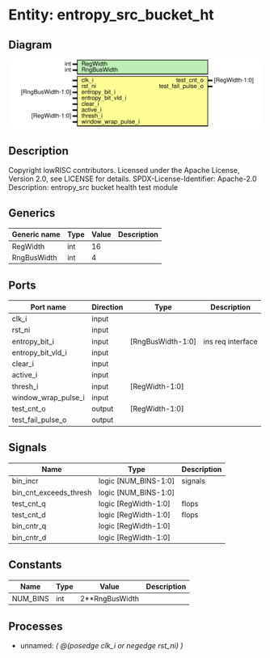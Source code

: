 # Entity: entropy_src_bucket_ht
## Diagram
![Diagram](entropy_src_bucket_ht.svg "Diagram")
## Description
Copyright lowRISC contributors.
 Licensed under the Apache License, Version 2.0, see LICENSE for details.
 SPDX-License-Identifier: Apache-2.0
 Description: entropy_src bucket health test module
 
## Generics
| Generic name | Type | Value | Description |
| ------------ | ---- | ----- | ----------- |
| RegWidth     | int  | 16    |             |
| RngBusWidth  | int  | 4     |             |
## Ports
| Port name           | Direction | Type              | Description       |
| ------------------- | --------- | ----------------- | ----------------- |
| clk_i               | input     |                   |                   |
| rst_ni              | input     |                   |                   |
| entropy_bit_i       | input     | [RngBusWidth-1:0] | ins req interface |
| entropy_bit_vld_i   | input     |                   |                   |
| clear_i             | input     |                   |                   |
| active_i            | input     |                   |                   |
| thresh_i            | input     | [RegWidth-1:0]    |                   |
| window_wrap_pulse_i | input     |                   |                   |
| test_cnt_o          | output    | [RegWidth-1:0]    |                   |
| test_fail_pulse_o   | output    |                   |                   |
## Signals
| Name                   | Type                 | Description |
| ---------------------- | -------------------- | ----------- |
| bin_incr               | logic [NUM_BINS-1:0] | signals     |
| bin_cnt_exceeds_thresh | logic [NUM_BINS-1:0] |             |
| test_cnt_q             | logic [RegWidth-1:0] | flops       |
| test_cnt_d             | logic [RegWidth-1:0] | flops       |
| bin_cntr_q             | logic [RegWidth-1:0] |             |
| bin_cntr_d             | logic [RegWidth-1:0] |             |
## Constants
| Name     | Type | Value          | Description |
| -------- | ---- | -------------- | ----------- |
| NUM_BINS | int  | 2**RngBusWidth |             |
## Processes
- unnamed: _( @(posedge clk_i or negedge rst_ni) )_

